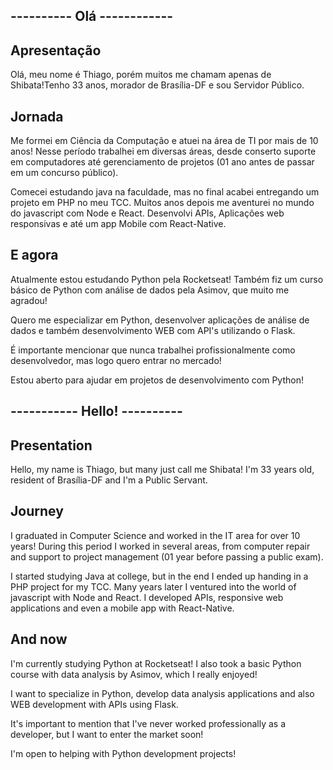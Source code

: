 ## ---------- Olá ------------

<h2>Apresentação</h2>
<p>Olá, meu nome é Thiago, porém muitos me chamam apenas de Shibata!Tenho 33 anos, morador de Brasília-DF e sou Servidor Público.</p>

<h2>Jornada</h2>
<p>Me formei em Ciência da Computação e atuei na área de TI por mais de 10 anos! Nesse período trabalhei em diversas áreas, desde conserto suporte em computadores até gerenciamento de projetos (01 ano antes de passar em um concurso público).</p>

<p>Comecei estudando java na faculdade, mas no final acabei entregando um projeto em PHP no meu TCC. Muitos anos depois me aventurei no mundo do javascript com Node e React. Desenvolvi APIs, Aplicações web responsivas e até um app Mobile com React-Native. </p>

<h2>E agora</h2>

<p>Atualmente estou estudando Python pela Rocketseat! Também fiz um curso básico de Python com análise de dados pela Asimov, que muito me agradou!
          
<p>Quero me especializar em Python, desenvolver aplicações de análise de dados e também desenvolvimento WEB com API's utilizando o Flask.</p>

<p>É importante mencionar que nunca trabalhei profissionalmente como desenvolvedor, mas logo quero entrar no mercado!</p>

<p>Estou aberto para ajudar em projetos de desenvolvimento com Python!</p>


## ----------- Hello! ----------

<h2>Presentation</h2>
<p>Hello, my name is Thiago, but many just call me Shibata! I'm 33 years old, resident of Brasília-DF and I'm a Public Servant.</p>

<h2>Journey</h2>
<p>I graduated in Computer Science and worked in the IT area for over 10 years! During this period I worked in several areas, from computer repair and support to project management (01 year before passing a public exam).</p>

<p>I started studying Java at college, but in the end I ended up handing in a PHP project for my TCC. Many years later I ventured into the world of javascript with Node and React. I developed APIs, responsive web applications and even a mobile app with React-Native. </p>

<h2>And now</h2>

<p>I'm currently studying Python at Rocketseat! I also took a basic Python course with data analysis by Asimov, which I really enjoyed!
          
<p>I want to specialize in Python, develop data analysis applications and also WEB development with APIs using Flask.</p>

<p>It's important to mention that I've never worked professionally as a developer, but I want to enter the market soon!</p>

<p>I'm open to helping with Python development projects!</p>


<!--
**thiagoshibata/thiagoshibata** is a ✨ _special_ ✨ repository because its `README.md` (this file) appears on your GitHub profile.

Here are some ideas to get you started:

- 🔭 I’m currently working on ...
- 🌱 I’m currently learning ...
- 👯 I’m looking to collaborate on ...
- 🤔 I’m looking for help with ...
- 💬 Ask me about ...
- 📫 How to reach me: ...
- 😄 Pronouns: ...
- ⚡ Fun fact: ...
-->
